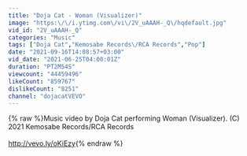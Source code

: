 ```yaml
---
title: "Doja Cat - Woman (Visualizer)"
image: "https:\/\/i.ytimg.com\/vi\/2V_uAAAH-_Q\/hqdefault.jpg"
vid_id: "2V_uAAAH-_Q"
categories: "Music"
tags: ["Doja Cat","Kemosabe Records\/RCA Records","Pop"]
date: "2021-09-16T14:08:57+03:00"
vid_date: "2021-06-25T04:00:01Z"
duration: "PT2M54S"
viewcount: "44459496"
likeCount: "859767"
dislikeCount: "8251"
channel: "dojacatVEVO"
---
```

{% raw %}Music video by Doja Cat performing Woman (Visualizer). (C) 2021 Kemosabe Records/RCA Records<br /><br /><a rel="nofollow" target="blank" href="http://vevo.ly/oKiEzy">http://vevo.ly/oKiEzy</a>{% endraw %}
